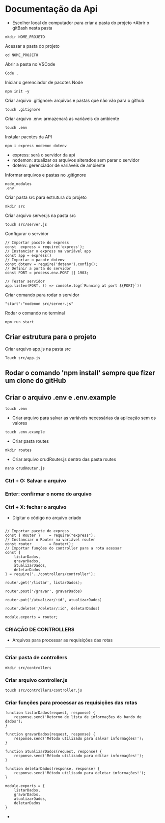 # Documentação da Api
* Escolher local do computador para criar a pasta do projeto
*Abrir o gitBash nesta pasta

```
mkdir NOME_PROJETO
```
Acessar a pasta do projeto
```
cd NOME_PROJETO
```
Abrir a pasta no VSCode
```
Code .
```
Iniciar o gerenciador de pacotes Node
```
npm init -y
```
Criar arquivo .gitignore: arquivos e pastas que não vão para o github
```
touch .gitignore
```
Criar arquivo .env: armazenará as variáveis do ambiente
```
touch .env
```
Instalar pacotes da API
```
npm i express nodemon dotenv
```
* express: será o servidor da api
* nodemon: atualizar os arquivos alterados sem parar o servidor
* dotenv: gerenciador de variáveis de ambiente

Informar arquivos e pastas no .gitignore
```
node_modules
.env
```
Criar pasta src para estrutura do projeto
```
mkdir src
```
Criar arquivo server.js na pasta src
```
touch src/server.js
```
Configurar o servidor
```
// Importar pacote do express
const  express = require('express');
// Instanciar o express na variável app
const app = express()
// Importar o pacote dotenv
const dotenv = require('dotenv').config();
// Definir a porta do servidor
const PORT = process.env.PORT || 1903;

// Testar servidor
app.listen(PORT, () => console.log(`Running at port ${PORT}`))
```

Criar comando para rodar o servidor
```
"start":"nodemon src/server.js"
```

Rodar o comando no terminal
```
npm run start
```

## Criar estrutura para o projeto

Criar arquivo app.js na pasta src
```
Touch src/app.js
```

## Rodar o comando 'npm install' sempre que fizer um clone do gitHub

## Criar o arquivo .env e .env.example

```
touch .env
```
* Criar arquivo para salvar as variáveis necessárias da aplicação sem os valores
```
touch .env.example
```
* Criar pasta routes
```
mkdir routes

```
* Criar arquivo crudRouter.js dentro das pasta routes
```
nano crudRouter.js 
```

### Ctrl + O: Salvar o arquivo
### Enter: confirmar o nome do arquivo
### Ctrl + X: fechar o arquivo

* Digitar o código no arquivo criado
```

// Importar pacote do express
const { Router }    = require("express");
// Instanciar o Router na variável router
const router        = Router();
// Importar funções do controller para a rota acessar
const { 
    listarDados,
    gravarDados,
    atualizarDados,
    deletarDados
} = require('../controllers/controller');

router.get('/listar', listarDados);

router.post('/gravar', gravarDados)

router.put('/atualizar/:id', atualizarDados)

router.delete('/deletar/:id', deletarDados)

module.exports = router;

```
### CRIAÇÃO DE CONTROLLERS
* Arquivos para processar as requisições das rotas

<hr>

### Criar pasta de controllers

```
mkdir src/controllers
```

### Criar arquivo controller.js

```
touch src/controllers/controller.js
```
### Criar funções para processar as requisições das rotas

```
function listarDados(request, response) {
    response.send('Retorno de lista de informações do bando de dados');
}

function gravarDados(request, response) {
    response.send('Método utilizado para salvar informações!');
} 

function atualizarDados(request, response) {
    response.send('Método utilizado para editar informações!');
}

function deletarDados(response, response) {
    response.send('Método utilizado para deletar informações!');
}

module.exports = {
    listarDados, 
    gravarDados,
    atualizarDados,
    deletarDados
}
```

*